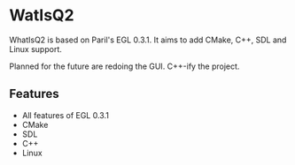 # WatIsQ2
WhatIsQ2 is based on Paril's EGL 0.3.1. It aims to add CMake, C++, SDL and Linux support.

Planned for the future are redoing the GUI. C++-ify the project.

## Features
- All features of EGL 0.3.1
- CMake
- SDL
- C++
- Linux